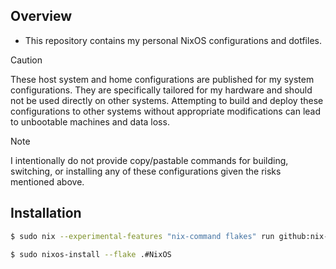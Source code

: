 <!-- <div align="center">
  <img src="assets/README/fastfetch.png" width="600" alt="Fastfetch Screenshot" />
</div> -->

## Overview

- This repository contains my personal NixOS configurations and dotfiles.

> [!CAUTION]  
> These host system and home configurations are published for my system configurations. They are specifically tailored for my hardware and should not be used directly on other systems. Attempting to build and deploy these configurations to other systems without appropriate modifications can lead to unbootable machines and data loss.

> [!NOTE]  
> I intentionally do not provide copy/pastable commands for building, switching, or installing any of these configurations given the risks mentioned above.


## Installation 

```bash
$ sudo nix --experimental-features "nix-command flakes" run github:nix-community/disko/latest -- --mode destroy,format,mount ./hosts/laptop/disko.nix

$ sudo nixos-install --flake .#NixOS
```